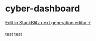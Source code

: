 # cyber-dashboard

[Edit in StackBlitz next generation editor ⚡️](https://stackblitz.com/~/github.com/TheNavcon/cyber-dashboard)

test
test